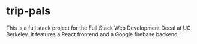 # trip-pals

This is a full stack project for the Full Stack Web Development Decal at UC Berkeley. It features a React frontend and a Google firebase backend.
